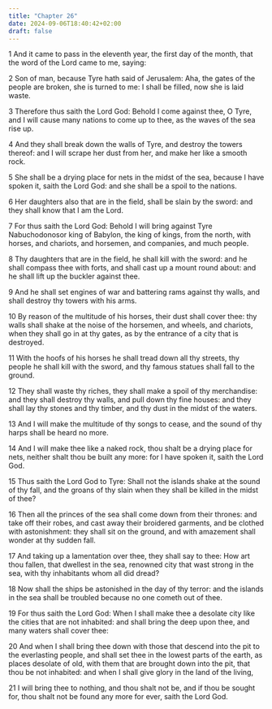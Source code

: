 ```yaml
---
title: "Chapter 26"
date: 2024-09-06T18:40:42+02:00
draft: false
---
```




1 And it came to pass in the eleventh year, the first day of the month, that the word of the Lord came to me, saying:

2 Son of man, because Tyre hath said of Jerusalem: Aha, the gates of the people are broken, she is turned to me: I shall be filled, now she is laid waste.

3 Therefore thus saith the Lord God: Behold I come against thee, O Tyre, and I will cause many nations to come up to thee, as the waves of the sea rise up.

4 And they shall break down the walls of Tyre, and destroy the towers thereof: and I will scrape her dust from her, and make her like a smooth rock.

5 She shall be a drying place for nets in the midst of the sea, because I have spoken it, saith the Lord God: and she shall be a spoil to the nations.

6 Her daughters also that are in the field, shall be slain by the sword: and they shall know that I am the Lord.

7 For thus saith the Lord God: Behold I will bring against Tyre Nabuchodonosor king of Babylon, the king of kings, from the north, with horses, and chariots, and horsemen, and companies, and much people.

8 Thy daughters that are in the field, he shall kill with the sword: and he shall compass thee with forts, and shall cast up a mount round about: and he shall lift up the buckler against thee.

9 And he shall set engines of war and battering rams against thy walls, and shall destroy thy towers with his arms.

10 By reason of the multitude of his horses, their dust shall cover thee: thy walls shall shake at the noise of the horsemen, and wheels, and chariots, when they shall go in at thy gates, as by the entrance of a city that is destroyed.

11 With the hoofs of his horses he shall tread down all thy streets, thy people he shall kill with the sword, and thy famous statues shall fall to the ground.

12 They shall waste thy riches, they shall make a spoil of thy merchandise: and they shall destroy thy walls, and pull down thy fine houses: and they shall lay thy stones and thy timber, and thy dust in the midst of the waters.

13 And I will make the multitude of thy songs to cease, and the sound of thy harps shall be heard no more.

14 And I will make thee like a naked rock, thou shalt be a drying place for nets, neither shalt thou be built any more: for I have spoken it, saith the Lord God.

15 Thus saith the Lord God to Tyre: Shall not the islands shake at the sound of thy fall, and the groans of thy slain when they shall be killed in the midst of thee?

16 Then all the princes of the sea shall come down from their thrones: and take off their robes, and cast away their broidered garments, and be clothed with astonishment: they shall sit on the ground, and with amazement shall wonder at thy sudden fall.

17 And taking up a lamentation over thee, they shall say to thee: How art thou fallen, that dwellest in the sea, renowned city that wast strong in the sea, with thy inhabitants whom all did dread?

18 Now shall the ships be astonished in the day of thy terror: and the islands in the sea shall be troubled because no one cometh out of thee.

19 For thus saith the Lord God: When I shall make thee a desolate city like the cities that are not inhabited: and shall bring the deep upon thee, and many waters shall cover thee:

20 And when I shall bring thee down with those that descend into the pit to the everlasting people, and shall set thee in the lowest parts of the earth, as places desolate of old, with them that are brought down into the pit, that thou be not inhabited: and when I shall give glory in the land of the living,

21 I will bring thee to nothing, and thou shalt not be, and if thou be sought for, thou shalt not be found any more for ever, saith the Lord God.

